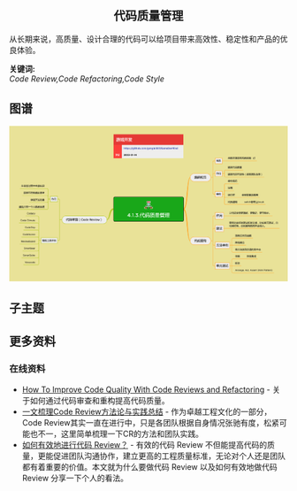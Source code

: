 <h2 align="center">代码质量管理</h2>
<p>
从长期来说，高质量、设计合理的代码可以给项目带来高效性、稳定性和产品的优良体验。
</p>

**关键词:**<br/>
*Code Review,Code Refactoring,Code Style*

## 图谱
![图片加载中...](../exports/4.1.3.代码质量管理.png?raw=true)

## 子主题

## 更多资料
### 在线资料
* [How To Improve Code Quality With Code Reviews and Refactoring](https://hackernoon.com/how-to-improve-code-quality-with-code-reviews-and-refactoring-bc5135mp) - 关于如何通过代码审查和重构提高代码质量。
* [一文梳理Code Review方法论与实践总结](https://zhuanlan.zhihu.com/p/598751710) - 作为卓越工程文化的一部分，Code Review其实一直在进行中，只是各团队根据自身情况张驰有度，松紧可能也不一，这里简单梳理一下CR的方法和团队实践。
* [如何有效地进行代码 Review？](https://zhuanlan.zhihu.com/p/268749337) - 有效的代码 Review 不但能提高代码的质量，更能促进团队沟通协作，建立更高的工程质量标准，无论对个人还是团队都有着重要的价值。本文就为什么要做代码 Review 以及如何有效地做代码 Review 分享一下个人的看法。